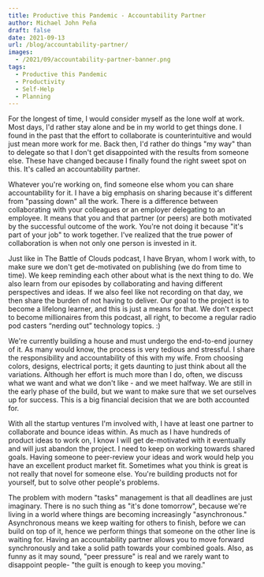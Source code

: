```yaml
---
title: Productive this Pandemic - Accountability Partner
author: Michael John Peña
draft: false
date: 2021-09-13
url: /blog/accountability-partner/
images:
  - /2021/09/accountability-partner-banner.png
tags:
  - Productive this Pandemic
  - Productivity
  - Self-Help
  - Planning
---
```


For the longest of time, I would consider myself as the lone wolf at work. Most days, I'd rather stay alone and be in my world to get things done. I found in the past that the effort to collaborate is counterintuitive and would just mean more work for me. Back then, I'd rather do things "my way" than to delegate so that I don't get disappointed with the results from someone else. These have changed because I finally found the right sweet spot on this. It's called an accountability partner.

Whatever you're working on, find someone else whom you can share accountability for it. I have a big emphasis on sharing because it's different from "passing down" all the work. There is a difference between collaborating with your colleagues or an employer delegating to an employee. It means that you and that partner (or peers) are both motivated by the successful outcome of the work. You're not doing it because "it's part of your job" to work together. I've realized that the true power of collaboration is when not only one person is invested in it.

Just like in The Battle of Clouds podcast, I have Bryan, whom I work with, to make sure we don't get de-motivated on publishing (we do from time to time). We keep reminding each other about what is the next thing to do. We also learn from our episodes by collaborating and having different perspectives and ideas. If we also feel like not recording on that day, we then share the burden of not having to deliver. Our goal to the project is to become a lifelong learner, and this is just a means for that. We don't expect to become millionaires from this podcast, all right, to become a regular radio pod casters “nerding out” technology topics. :)

We're currently building a house and must undergo the end-to-end journey of it. As many would know, the process is very tedious and stressful. I share the responsibility and accountability of this with my wife. From choosing colors, designs, electrical ports; it gets daunting to just think about all the variations. Although her effort is much more than I do, often, we discuss what we want and what we don't like - and we meet halfway. We are still in the early phase of the build, but we want to make sure that we set ourselves up for success. This is a big financial decision that we are both accounted for.

With all the startup ventures I'm involved with, I have at least one partner to collaborate and bounce ideas within. As much as I have hundreds of product ideas to work on, I know I will get de-motivated with it eventually and will just abandon the project. I need to keep on working towards shared goals. Having someone to peer-review your ideas and work would help you have an excellent product market fit. Sometimes what you think is great is not really that novel for someone else. You're building products not for yourself, but to solve other people's problems.

The problem with modern "tasks" management is that all deadlines are just imaginary. There is no such thing as "it's done tomorrow", because we're living in a world where things are becoming increasingly "asynchronous." Asynchronous means we keep waiting for others to finish, before we can build on top of it, hence we perform things that someone on the other line is waiting for. Having an accountability partner allows you to move forward synchronously and take a solid path towards your combined goals. Also, as funny as it may sound, "peer pressure" is real and we rarely want to disappoint people- "the guilt is enough to keep you moving."
